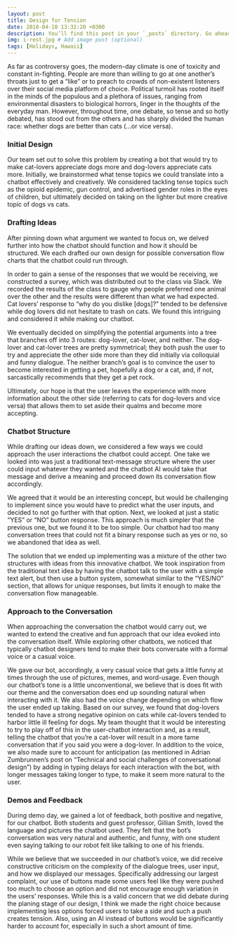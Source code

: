 ```yaml
---
layout: post
title: Design for Tension
date: 2018-04-10 13:32:20 +0300
description: You’ll find this post in your `_posts` directory. Go ahead and edit it and re-build the site to see your changes. # Add post description (optional)
img: i-rest.jpg # Add image post (optional)
tags: [Holidays, Hawaii]
---
```

As far as controversy goes, the modern-day climate is one of toxicity and constant in-fighting. People are more than willing to go at one another’s throats just to get a “like” or to preach to crowds of non-existent listeners over their social media platform of choice. Political turmoil has rooted itself in the minds of the populous and a plethora of issues, ranging from environmental disasters to biological horrors, linger in the thoughts of the everyday man. However, throughout time, one debate, so tense and so hotly debated, has stood out from the others and has sharply divided the human race: whether dogs are better than cats (…or vice versa).

###  Initial Design
Our team set out to solve this problem by creating a bot that would try to make cat-lovers appreciate dogs more and dog-lovers appreciate cats more. Initially, we brainstormed what tense topics we could translate into a chatbot effectively and creatively. We considered tackling tense topics such as the opioid epidemic, gun control, and advertised gender roles in the eyes of children, but ultimately decided on taking on the lighter but more creative topic of dogs vs cats.

###  Drafting Ideas
After pinning down what argument we wanted to focus on, we delved further into how the chatbot should function and how it should be structured. We each drafted our own design for possible conversation flow charts that the chatbot could run through.

In order to gain a sense of the responses that we would be receiving, we constructed a survey, which was distributed out to the class via Slack. We recorded the results of the class to gauge why people preferred one animal over the other and the results were different than what we had expected. Cat lovers’ response to “why do you dislike [dogs]?” tended to be defensive while dog lovers did not hesitate to trash on cats. We found this intriguing and considered it while making our chatbot.

We eventually decided on simplifying the potential arguments into a tree that branches off into 3 routes: dog-lover, cat-lover, and neither. The dog-lover and cat-lover trees are pretty symmetrical; they both push the user to try and appreciate the other side more than they did initially via colloquial and funny dialogue. The neither branch’s goal is to convince the user to become interested in getting a pet, hopefully a dog or a cat, and, if not, sarcastically recommends that they get a pet rock.

Ultimately, our hope is that the user leaves the experience with more information about the other side (referring to cats for dog-lovers and vice versa) that allows them to set aside their qualms and become more accepting.

###  Chatbot Structure
While drafting our ideas down, we considered a few ways we could approach the user interactions the chatbot could accept. One take we looked into was just a traditional text-message structure where the user could input whatever they wanted and the chatbot AI would take that message and derive a meaning and proceed down its conversation flow accordingly.

We agreed that it would be an interesting concept, but would be challenging to implement since you would have to predict what the user inputs, and decided to not go further with that option. Next, we looked at just a static “YES” or “NO” button response. This approach is much simpler that the previous one, but we found it to be too simple. Our chatbot had too many conversation trees that could not fit a binary response such as yes or no, so we abandoned that idea as well.

The solution that we ended up implementing was a mixture of the other two structures with ideas from this innovative chatbot. We took inspiration from the traditional text idea by having the chatbot talk to the user with a simple text alert, but then use a button system, somewhat similar to the “YES/NO” section, that allows for unique responses, but limits it enough to make the conversation flow manageable.

###  Approach to the Conversation
When approaching the conversation the chatbot would carry out, we wanted to extend the creative and fun approach that our idea evoked into the conversation itself. While exploring other chatbots, we noticed that typically chatbot designers tend to make their bots conversate with a formal voice or a casual voice.

We gave our bot, accordingly, a very casual voice that gets a little funny at times through the use of pictures, memes, and word-usage. Even though our chatbot’s tone is a little unconventional, we believe that is does fit with our theme and the conversation does end up sounding natural when interacting with it. We also had the voice change depending on which flow the user ended up taking. Based on our survey, we found that dog-lovers tended to have a strong negative opinion on cats while cat-lovers tended to harbor little ill feeling for dogs. My team thought that it would be interesting to try to play off of this in the user-chatbot interaction and, as a result, telling the chatbot that you’re a cat-lover will result in a more tame conversation that if you said you were a dog-lover. In addition to the voice, we also made sure to account for anticipation (as mentioned in Adrian Zumbrunnen’s post on “Technical and social challenges of conversational design”) by adding in typing delays for each interaction with the bot, with longer messages taking longer to type, to make it seem more natural to the user.

###  Demos and Feedback
During demo day, we gained a lot of feedback, both positive and negative, for our chatbot. Both students and guest professor, Gillian Smith, loved the language and pictures the chatbot used. They felt that the bot’s conversation was very natural and authentic, and funny, with one student even saying talking to our robot felt like talking to one of his friends.

While we believe that we succeeded in our chatbot’s voice, we did receive constructive criticism on the complexity of the dialogue trees, user input, and how we displayed our messages. Specifically addressing our largest complaint, our use of buttons made some users feel like they were pushed too much to choose an option and did not encourage enough variation in the users’ responses. While this is a valid concern that we did debate during the planing stage of our design, I think we made the right choice because implementing less options forced users to take a side and such a push creates tension. Also, using an AI instead of buttons would be significantly harder to account for, especially in such a short amount of time.
